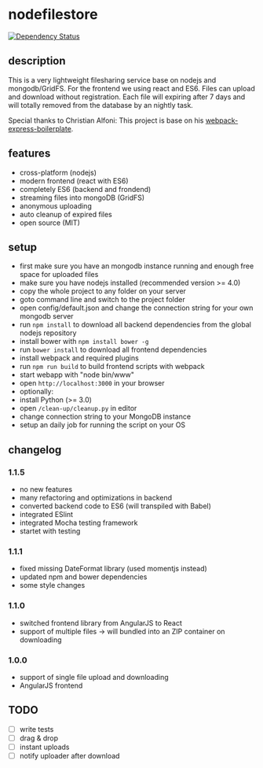 # nodefilestore
[![Dependency Status](https://david-dm.org/MCeddy/nodefilestore.svg)](https://david-dm.org/MCeddy/nodefilestore)
## description
This is a very lightweight filesharing service base on nodejs and mongodb/GridFS.
For the frontend we using react and ES6.
Files can upload and download without registration. Each file will expiring after 7 days and will totally removed from the database by an nightly task.

Special thanks to Christian Alfoni: This project is base on his [webpack-express-boilerplate](https://github.com/christianalfoni/webpack-express-boilerplate).

## features
- cross-platform (nodejs)
- modern frontend (react with ES6)
- completely ES6 (backend and frondend)
- streaming files into mongoDB (GridFS)
- anonymous uploading
- auto cleanup of expired files
- open source (MIT)

## setup
- first make sure you have an mongodb instance running and enough free space for uploaded files
- make sure you have nodejs installed (recommended version >= 4.0)
- copy the whole project to any folder on your server
- goto command line and switch to the project folder
- open config/default.json and change the connection string for your own mongodb server
- run `npm install` to download all backend dependencies from the global nodejs repository
- install bower with `npm install bower -g`
- run `bower install` to download all frontend dependencies
- install webpack and required plugins
- run `npm run build` to build frontend scripts with webpack
- start webapp with "node bin/www"
- open `http://localhost:3000` in your browser
- optionally:
 - install Python (>= 3.0)
 - open `/clean-up/cleanup.py` in editor
 - change connection string to your MongoDB instance
 - setup an daily job for running the script on your OS

## changelog
### 1.1.5
- no new features
- many refactoring and optimizations in backend
- converted backend code to ES6 (will transpiled with Babel)
- integrated ESlint
- integrated Mocha testing framework
- startet with testing

### 1.1.1
- fixed missing DateFormat library (used momentjs instead)
- updated npm and bower dependencies
- some style changes

### 1.1.0
- switched frontend library from AngularJS to React
- support of multiple files -> will bundled into an ZIP container on downloading

### 1.0.0
- support of single file upload and downloading
- AngularJS frontend

## TODO
- [ ] write tests
- [ ] drag & drop
- [ ] instant uploads
- [ ] notify uploader after download
